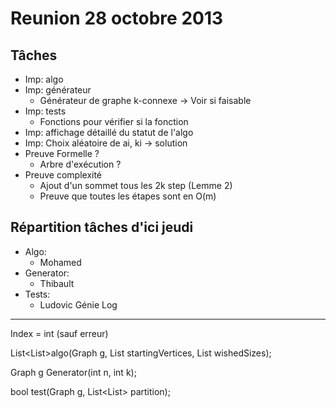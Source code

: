Reunion 28 octobre 2013
=======================

Tâches
------
- Imp: algo
- Imp: générateur
  - Générateur de graphe k-connexe
    -> Voir si faisable
- Imp: tests
  - Fonctions pour vérifier si la fonction
- Imp: affichage détaillé du statut de l'algo
- Imp: Choix aléatoire de ai, ki -> solution
- Preuve Formelle ?
  - Arbre d'exécution ?
- Preuve complexité
  - Ajout d'un sommet tous les 2k step (Lemme 2)
  - Preuve que toutes les étapes sont en O(m)

Répartition tâches d'ici jeudi
------------------------------
- Algo:
  - Mohamed
- Generator:
  - Thibault
- Tests:
  - Ludovic
Génie Log
---------
Index = int (sauf erreur)

List<List<Index>>algo(Graph g,
                      List<Index> startingVertices,
                      List<int>  wishedSizes);

Graph g Generator(int n, int k);

bool test(Graph g,
          List<List<Index>> partition);
